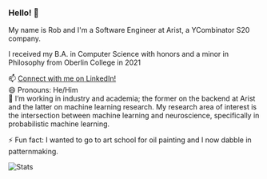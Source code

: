 ### Hello! 👋

My name is Rob and I'm a Software Engineer at Arist, a YCombinator S20 company.  

I received my B.A. in Computer Science with honors and a minor in Philosophy from Oberlin College in 2021

📫 [Connect with me on LinkedIn!](https://www.linkedin.com/in/robert-klock)  
😄 Pronouns: He/Him  
🔭 I’m working in industry and academia; the former on the backend at Arist and the latter on machine learning research. My research area of interest is the intersection between machine learning and neuroscience, specifically in probabilistic machine learning. 

⚡ Fun fact: I wanted to go to art school for oil painting and I now dabble in patternmaking.  
 
<!--


Here are some ideas to get you started:

- 🔭 I’m currently working on setting up my GitHub README.
- 🌱 I’m currently learning how to set up my GitHub README.
- 👯 I’m looking to collaborate on setting up my GitHub README.
- 🤔 I’m looking for help with setting up my GitHub README.
- 💬 Ask me about my GitHub README.
- 📫 Connect with me on LinkedIn!
- 😄 Pronouns: He/Him
- ⚡ Fun fact: 
-->

![Stats](https://github-readme-stats.vercel.app/api?username=robklock&show_icons=true&count_private=true%22%20align=%22center&hide=stars,issues)

